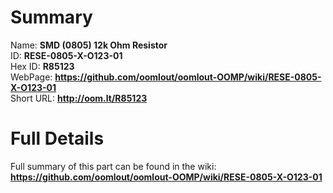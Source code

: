 
Summary
=================
  
Name: __SMD (0805) 12k Ohm Resistor__    
ID: __RESE-0805-X-O123-01__   
Hex ID: __R85123__   
WebPage: __https://github.com/oomlout/oomlout-OOMP/wiki/RESE-0805-X-O123-01__   
Short URL: __http://oom.lt/R85123__   

Full Details
==========================
Full summary of this part can be found in the wiki:   
__https://github.com/oomlout/oomlout-OOMP/wiki/RESE-0805-X-O123-01__    

